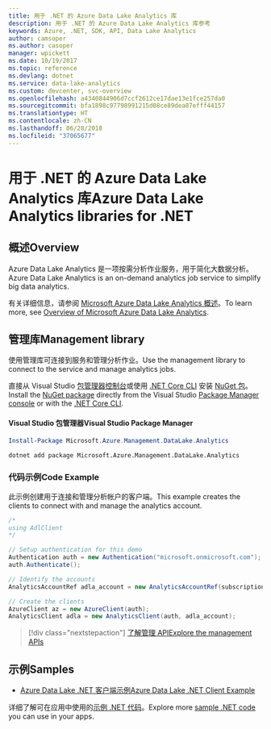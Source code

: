 ```yaml
---
title: 用于 .NET 的 Azure Data Lake Analytics 库
description: 用于 .NET 的 Azure Data Lake Analytics 库参考
keywords: Azure, .NET, SDK, API, Data Lake Analytics
author: camsoper
ms.author: casoper
manager: wpickett
ms.date: 10/19/2017
ms.topic: reference
ms.devlang: dotnet
ms.service: data-lake-analytics
ms.custom: devcenter, svc-overview
ms.openlocfilehash: a4340844906d7ccf2612ce17dae13e1fce257da0
ms.sourcegitcommit: bfa1898c97798991215d08ce89dea87efff44157
ms.translationtype: HT
ms.contentlocale: zh-CN
ms.lasthandoff: 06/28/2018
ms.locfileid: "37065677"
---
```

# <a name="azure-data-lake-analytics-libraries-for-net"></a><span data-ttu-id="2c15b-104">用于 .NET 的 Azure Data Lake Analytics 库</span><span class="sxs-lookup"><span data-stu-id="2c15b-104">Azure Data Lake Analytics libraries for .NET</span></span>

## <a name="overview"></a><span data-ttu-id="2c15b-105">概述</span><span class="sxs-lookup"><span data-stu-id="2c15b-105">Overview</span></span>

<span data-ttu-id="2c15b-106">Azure Data Lake Analytics 是一项按需分析作业服务，用于简化大数据分析。</span><span class="sxs-lookup"><span data-stu-id="2c15b-106">Azure Data Lake Analytics is an on-demand analytics job service to simplify big data analytics.</span></span>

<span data-ttu-id="2c15b-107">有关详细信息，请参阅 [Microsoft Azure Data Lake Analytics 概述](/azure/data-lake-analytics/data-lake-analytics-overview)。</span><span class="sxs-lookup"><span data-stu-id="2c15b-107">To learn more, see [Overview of Microsoft Azure Data Lake Analytics](/azure/data-lake-analytics/data-lake-analytics-overview).</span></span>

## <a name="management-library"></a><span data-ttu-id="2c15b-108">管理库</span><span class="sxs-lookup"><span data-stu-id="2c15b-108">Management library</span></span>

<span data-ttu-id="2c15b-109">使用管理库可连接到服务和管理分析作业。</span><span class="sxs-lookup"><span data-stu-id="2c15b-109">Use the management library to connect to the service and manage analytics jobs.</span></span>

<span data-ttu-id="2c15b-110">直接从 Visual Studio [包管理器控制台][PackageManager]或使用 [.NET Core CLI][DotNetCLI] 安装 [NuGet 包](https://www.nuget.org/packages/Microsoft.Azure.Management.DataLake.Analytics)。</span><span class="sxs-lookup"><span data-stu-id="2c15b-110">Install the [NuGet package](https://www.nuget.org/packages/Microsoft.Azure.Management.DataLake.Analytics) directly from the Visual Studio [Package Manager console][PackageManager] or with the [.NET Core CLI][DotNetCLI].</span></span>

#### <a name="visual-studio-package-manager"></a><span data-ttu-id="2c15b-111">Visual Studio 包管理器</span><span class="sxs-lookup"><span data-stu-id="2c15b-111">Visual Studio Package Manager</span></span>

```powershell
Install-Package Microsoft.Azure.Management.DataLake.Analytics
```

```bash
dotnet add package Microsoft.Azure.Management.DataLake.Analytics
```

### <a name="code-example"></a><span data-ttu-id="2c15b-112">代码示例</span><span class="sxs-lookup"><span data-stu-id="2c15b-112">Code Example</span></span>

<span data-ttu-id="2c15b-113">此示例创建用于连接和管理分析帐户的客户端。</span><span class="sxs-lookup"><span data-stu-id="2c15b-113">This example creates the clients to connect with and manage the analytics account.</span></span>

```csharp
/*
using AdlClient 
*/

// Setup authentication for this demo
Authentication auth = new Authentication("microsoft.onmicrosoft.com"); // change this to YOUR tenant
auth.Authenticate();

// Identify the accounts
AnalyticsAccountRef adla_account = new AnalyticsAccountRef(subscriptionId, resourceGroup, userName);

// Create the clients
AzureClient az = new AzureClient(auth);
AnalyticsClient adla = new AnalyticsClient(auth, adla_account);
```

> [!div class="nextstepaction"]
> [<span data-ttu-id="2c15b-114">了解管理 API</span><span class="sxs-lookup"><span data-stu-id="2c15b-114">Explore the management APIs</span></span>](/dotnet/api/overview/azure/datalakeanalytics/management)

## <a name="samples"></a><span data-ttu-id="2c15b-115">示例</span><span class="sxs-lookup"><span data-stu-id="2c15b-115">Samples</span></span>
* [<span data-ttu-id="2c15b-116">Azure Data Lake .NET 客户端示例</span><span class="sxs-lookup"><span data-stu-id="2c15b-116">Azure Data Lake .NET Client Example</span></span>](https://azure.microsoft.com/resources/samples/data-lake-dotnet-client/)

<span data-ttu-id="2c15b-117">详细了解可在应用中使用的[示例 .NET 代码](https://azure.microsoft.com/resources/samples/?platform=dotnet)。</span><span class="sxs-lookup"><span data-stu-id="2c15b-117">Explore more [sample .NET code](https://azure.microsoft.com/resources/samples/?platform=dotnet) you can use in your apps.</span></span>

[PackageManager]: https://docs.microsoft.com/nuget/tools/package-manager-console
[DotNetCLI]: https://docs.microsoft.com/dotnet/core/tools/dotnet-add-package
